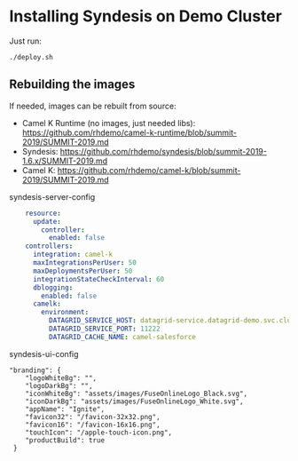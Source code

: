 # Installing Syndesis on Demo Cluster

Just run:
```
./deploy.sh
```

## Rebuilding the images

If needed, images can be rebuilt from source:

- Camel K Runtime (no images, just needed libs): https://github.com/rhdemo/camel-k-runtime/blob/summit-2019/SUMMIT-2019.md
- Syndesis: https://github.com/rhdemo/syndesis/blob/summit-2019-1.6.x/SUMMIT-2019.md
- Camel K: https://github.com/rhdemo/camel-k/blob/summit-2019/SUMMIT-2019.md


syndesis-server-config
```yaml
    resource:
      update:
        controller:
          enabled: false
    controllers:
      integration: camel-k
      maxIntegrationsPerUser: 50
      maxDeploymentsPerUser: 50
      integrationStateCheckInterval: 60
      dblogging:
        enabled: false
      camelk:
        environment:
          DATAGRID_SERVICE_HOST: datagrid-service.datagrid-demo.svc.cluster.local
          DATAGRID_SERVICE_PORT: 11222
          DATAGRID_CACHE_NAME: camel-salesforce
```

syndesis-ui-config
```
"branding": {
    "logoWhiteBg": "",
    "logoDarkBg": "",
    "iconWhiteBg": "assets/images/FuseOnlineLogo_Black.svg",
    "iconDarkBg": "assets/images/FuseOnlineLogo_White.svg",
    "appName": "Ignite",
    "favicon32": "/favicon-32x32.png",
    "favicon16": "/favicon-16x16.png",
    "touchIcon": "/apple-touch-icon.png",
    "productBuild": true
 }
 ```
